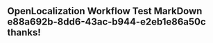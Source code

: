 <properties
ms.topic="hero-topic"
ms.test1="hero-topic"
ms.test2="test"/>

## OpenLocalization Workflow Test MarkDown e88a692b-8dd6-43ac-b944-e2eb1e86a50c thanks!
